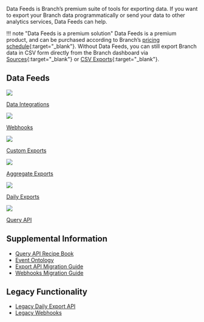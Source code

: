 Data Feeds is Branch’s premium suite of tools for exporting data. If you want to export your Branch data programmatically or send your data to other analytics services, Data Feeds can help.

!!! note "Data Feeds is a premium solution"
    Data Feeds is a premium product, and can be purchased according to Branch’s [pricing schedule](https://branch.io/pricing/){:target="\_blank"}. Without Data Feeds, you can still export Branch data in CSV form directly from the Branch dashboard via [Sources](https://dashboard.branch.io/sources){:target="\_blank"} or [CSV Exports](https://dashboard.branch.io/data-import-export/csv-exports){:target="\_blank"}.

## Data Feeds
<div class="nav-wrap flex-wrap">
  <a href="/integrations/data-integrations-list/">
    <img src="../../../_assets/img/pages/main-page/feeds-dot.png" />
    <p>Data Integrations</p>
  </a>
  <a href="/exports/ua-webhooks/">
    <img src="../../../_assets/img/pages/exports/webhook.png" />
    <p>Webhooks</p>
  </a>
  <a href="/exports/custom-exports/">
    <img src="../../../_assets/img/pages/exports/export-icon.png" />
    <p>Custom Exports</p>
  </a>
  <a href="/exports/aggregate-exports/">
    <img src="../../../_assets/img/pages/exports/export-icon.png" />
    <p>Aggregate Exports</p>
  </a>
  <a href="/exports/daily-exports/">
    <img src="../../../_assets/img/pages/exports/export-icon.png" />
    <p>Daily Exports</p>
  </a>
  <a href="/exports/query-api/">
    <img src="../../../_assets/img/pages/resources/sdk-resources/api1.png" />
    <p>Query API</p>
  </a>
</div>

## Supplemental Information

- [Query API Recipe Book](/exports/query-recipe-book/)
- [Event Ontology](/exports/event_ontology_data_schema/)
- [Export API Migration Guide](/exports/export-api-migration-guide/)
- [Webhooks Migration Guide](/exports/webhooks-migration-guide/)

## Legacy Functionality

- [Legacy Daily Export API](/exports/api/)
- [Legacy Webhooks](/exports/webhooks/)
